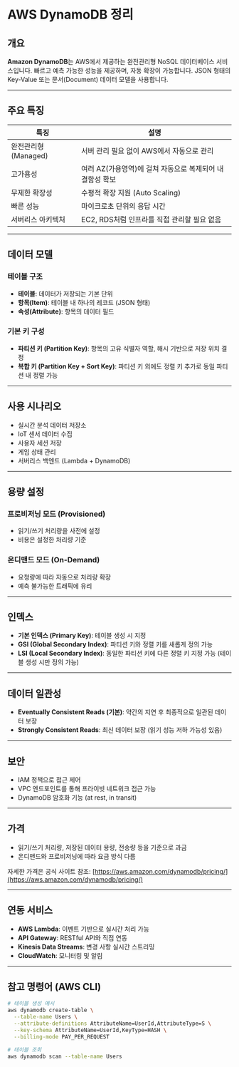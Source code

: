 # AWS DynamoDB 정리

## 개요

**Amazon DynamoDB**는 AWS에서 제공하는 완전관리형 NoSQL 데이터베이스 서비스입니다. 빠르고 예측 가능한 성능을 제공하며, 자동 확장이 가능합니다. JSON 형태의 Key-Value 또는 문서(Document) 데이터 모델을 사용합니다.

---

## 주요 특징

| 특징 | 설명 |
|------|------|
| 완전관리형(Managed) | 서버 관리 필요 없이 AWS에서 자동으로 관리 |
| 고가용성 | 여러 AZ(가용영역)에 걸쳐 자동으로 복제되어 내결함성 확보 |
| 무제한 확장성 | 수평적 확장 지원 (Auto Scaling) |
| 빠른 성능 | 마이크로초 단위의 응답 시간 |
| 서버리스 아키텍처 | EC2, RDS처럼 인프라를 직접 관리할 필요 없음 |

---

## 데이터 모델

### 테이블 구조

- **테이블**: 데이터가 저장되는 기본 단위
- **항목(Item)**: 테이블 내 하나의 레코드 (JSON 형태)
- **속성(Attribute)**: 항목의 데이터 필드

### 기본 키 구성

- **파티션 키 (Partition Key)**: 항목의 고유 식별자 역할, 해시 기반으로 저장 위치 결정
- **복합 키 (Partition Key + Sort Key)**: 파티션 키 외에도 정렬 키 추가로 동일 파티션 내 정렬 가능

---

## 사용 시나리오

- 실시간 분석 데이터 저장소
- IoT 센서 데이터 수집
- 사용자 세션 저장
- 게임 상태 관리
- 서버리스 백엔드 (Lambda + DynamoDB)

---

## 용량 설정

### 프로비저닝 모드 (Provisioned)

- 읽기/쓰기 처리량을 사전에 설정
- 비용은 설정한 처리량 기준

### 온디맨드 모드 (On-Demand)

- 요청량에 따라 자동으로 처리량 확장
- 예측 불가능한 트래픽에 유리

---

## 인덱스

- **기본 인덱스 (Primary Key)**: 테이블 생성 시 지정
- **GSI (Global Secondary Index)**: 파티션 키와 정렬 키를 새롭게 정의 가능
- **LSI (Local Secondary Index)**: 동일한 파티션 키에 다른 정렬 키 지정 가능 (테이블 생성 시만 정의 가능)

---

## 데이터 일관성

- **Eventually Consistent Reads (기본)**: 약간의 지연 후 최종적으로 일관된 데이터 보장
- **Strongly Consistent Reads**: 최신 데이터 보장 (읽기 성능 저하 가능성 있음)

---

## 보안

- IAM 정책으로 접근 제어
- VPC 엔드포인트를 통해 프라이빗 네트워크 접근 가능
- DynamoDB 암호화 기능 (at rest, in transit)

---

## 가격

- 읽기/쓰기 처리량, 저장된 데이터 용량, 전송량 등을 기준으로 과금
- 온디맨드와 프로비저닝에 따라 요금 방식 다름

자세한 가격은 공식 사이트 참조: [https://aws.amazon.com/dynamodb/pricing/](https://aws.amazon.com/dynamodb/pricing/)

---

## 연동 서비스

- **AWS Lambda**: 이벤트 기반으로 실시간 처리 가능
- **API Gateway**: RESTful API와 직접 연동
- **Kinesis Data Streams**: 변경 사항 실시간 스트리밍
- **CloudWatch**: 모니터링 및 알림

---

## 참고 명령어 (AWS CLI)

```bash
# 테이블 생성 예시
aws dynamodb create-table \
  --table-name Users \
  --attribute-definitions AttributeName=UserId,AttributeType=S \
  --key-schema AttributeName=UserId,KeyType=HASH \
  --billing-mode PAY_PER_REQUEST

# 테이블 조회
aws dynamodb scan --table-name Users
